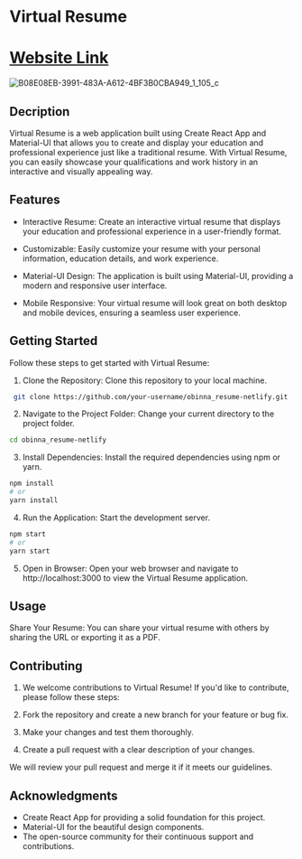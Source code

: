 # Virtual Resume

# [Website Link](https://resume-obinna-i.netlify.app/)

![B08E08EB-3991-483A-A612-4BF3B0CBA949_1_105_c](https://github.com/hefamba/obinna_resume-netlify/assets/81347556/2887e5d5-257f-4a05-b012-bdba669fe951)

## Decription
Virtual Resume is a web application built using Create React App and Material-UI that allows you to create and display your education and professional experience just like a traditional resume. With Virtual Resume, you can easily showcase your qualifications and work history in an interactive and visually appealing way.

## Features

- Interactive Resume: Create an interactive virtual resume that displays your education and professional experience in a user-friendly format.

- Customizable: Easily customize your resume with your personal information, education details, and work experience.

- Material-UI Design: The application is built using Material-UI, providing a modern and responsive user interface.

- Mobile Responsive: Your virtual resume will look great on both desktop and mobile devices, ensuring a seamless user experience.

## Getting Started

Follow these steps to get started with Virtual Resume:

1. Clone the Repository: Clone this repository to your local machine.
``` bash
 git clone https://github.com/your-username/obinna_resume-netlify.git
```
2. Navigate to the Project Folder: Change your current directory to the project folder.
``` bash
cd obinna_resume-netlify
```
3. Install Dependencies: Install the required dependencies using npm or yarn.
``` bash
npm install
# or
yarn install
```
4. Run the Application: Start the development server.
``` bash
npm start
# or
yarn start
```
5. Open in Browser: Open your web browser and navigate to http://localhost:3000 to view the Virtual Resume application.

## Usage 

Share Your Resume: You can share your virtual resume with others by sharing the URL or exporting it as a PDF.

## Contributing

1. We welcome contributions to Virtual Resume! If you'd like to contribute, please follow these steps:

2. Fork the repository and create a new branch for your feature or bug fix.

3. Make your changes and test them thoroughly.

4. Create a pull request with a clear description of your changes.

We will review your pull request and merge it if it meets our guidelines.

## Acknowledgments

- Create React App for providing a solid foundation for this project.
- Material-UI for the beautiful design components.
- The open-source community for their continuous support and contributions.
